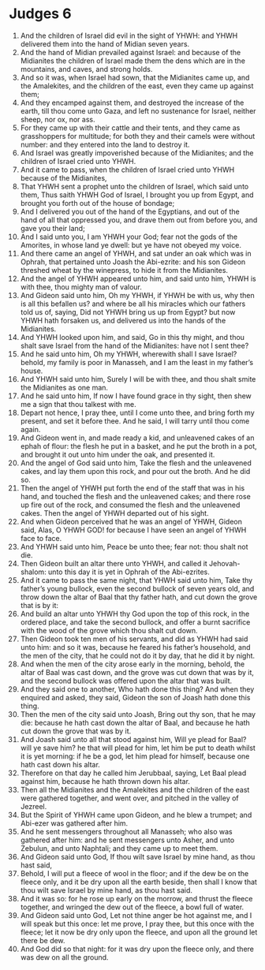 ﻿# Judges  6
1. And the children of Israel did evil in the sight of YHWH: and YHWH delivered them into the hand of Midian seven years. 
2. And the hand of Midian prevailed against Israel: and because of the Midianites the children of Israel made them the dens which are in the mountains, and caves, and strong holds. 
3. And so it was, when Israel had sown, that the Midianites came up, and the Amalekites, and the children of the east, even they came up against them; 
4. And they encamped against them, and destroyed the increase of the earth, till thou come unto Gaza, and left no sustenance for Israel, neither sheep, nor ox, nor ass. 
5. For they came up with their cattle and their tents, and they came as grasshoppers for multitude; for both they and their camels were without number: and they entered into the land to destroy it. 
6. And Israel was greatly impoverished because of the Midianites; and the children of Israel cried unto YHWH. 
7.  And it came to pass, when the children of Israel cried unto YHWH because of the Midianites, 
8. That YHWH sent a prophet unto the children of Israel, which said unto them, Thus saith YHWH God of Israel, I brought you up from Egypt, and brought you forth out of the house of bondage; 
9. And I delivered you out of the hand of the Egyptians, and out of the hand of all that oppressed you, and drave them out from before you, and gave you their land; 
10. And I said unto you, I am YHWH your God; fear not the gods of the Amorites, in whose land ye dwell: but ye have not obeyed my voice. 
11.  And there came an angel of YHWH, and sat under an oak which was in Ophrah, that pertained unto Joash the Abi-ezrite: and his son Gideon threshed wheat by the winepress, to hide it from the Midianites. 
12. And the angel of YHWH appeared unto him, and said unto him, YHWH is with thee, thou mighty man of valour. 
13. And Gideon said unto him, Oh my YHWH, if YHWH be with us, why then is all this befallen us? and where be all his miracles which our fathers told us of, saying, Did not YHWH bring us up from Egypt? but now YHWH hath forsaken us, and delivered us into the hands of the Midianites. 
14. And YHWH looked upon him, and said, Go in this thy might, and thou shalt save Israel from the hand of the Midianites: have not I sent thee? 
15. And he said unto him, Oh my YHWH, wherewith shall I save Israel? behold, my family is poor in Manasseh, and I am the least in my father’s house. 
16. And YHWH said unto him, Surely I will be with thee, and thou shalt smite the Midianites as one man. 
17. And he said unto him, If now I have found grace in thy sight, then shew me a sign that thou talkest with me. 
18. Depart not hence, I pray thee, until I come unto thee, and bring forth my present, and set it before thee. And he said, I will tarry until thou come again. 
19.  And Gideon went in, and made ready a kid, and unleavened cakes of an ephah of flour: the flesh he put in a basket, and he put the broth in a pot, and brought it out unto him under the oak, and presented it. 
20. And the angel of God said unto him, Take the flesh and the unleavened cakes, and lay them upon this rock, and pour out the broth. And he did so. 
21.  Then the angel of YHWH put forth the end of the staff that was in his hand, and touched the flesh and the unleavened cakes; and there rose up fire out of the rock, and consumed the flesh and the unleavened cakes. Then the angel of YHWH departed out of his sight. 
22. And when Gideon perceived that he was an angel of YHWH, Gideon said, Alas, O YHWH GOD! for because I have seen an angel of YHWH face to face. 
23. And YHWH said unto him, Peace be unto thee; fear not: thou shalt not die. 
24. Then Gideon built an altar there unto YHWH, and called it Jehovah-shalom: unto this day it is yet in Ophrah of the Abi-ezrites. 
25.  And it came to pass the same night, that YHWH said unto him, Take thy father’s young bullock, even the second bullock of seven years old, and throw down the altar of Baal that thy father hath, and cut down the grove that is by it: 
26. And build an altar unto YHWH thy God upon the top of this rock, in the ordered place, and take the second bullock, and offer a burnt sacrifice with the wood of the grove which thou shalt cut down. 
27. Then Gideon took ten men of his servants, and did as YHWH had said unto him: and so it was, because he feared his father’s household, and the men of the city, that he could not do it by day, that he did it by night. 
28.  And when the men of the city arose early in the morning, behold, the altar of Baal was cast down, and the grove was cut down that was by it, and the second bullock was offered upon the altar that was built. 
29. And they said one to another, Who hath done this thing? And when they enquired and asked, they said, Gideon the son of Joash hath done this thing. 
30. Then the men of the city said unto Joash, Bring out thy son, that he may die: because he hath cast down the altar of Baal, and because he hath cut down the grove that was by it. 
31. And Joash said unto all that stood against him, Will ye plead for Baal? will ye save him? he that will plead for him, let him be put to death whilst it is yet morning: if he be a god, let him plead for himself, because one hath cast down his altar. 
32. Therefore on that day he called him Jerubbaal, saying, Let Baal plead against him, because he hath thrown down his altar. 
33.  Then all the Midianites and the Amalekites and the children of the east were gathered together, and went over, and pitched in the valley of Jezreel. 
34. But the Spirit of YHWH came upon Gideon, and he blew a trumpet; and Abi-ezer was gathered after him. 
35. And he sent messengers throughout all Manasseh; who also was gathered after him: and he sent messengers unto Asher, and unto Zebulun, and unto Naphtali; and they came up to meet them. 
36.  And Gideon said unto God, If thou wilt save Israel by mine hand, as thou hast said, 
37. Behold, I will put a fleece of wool in the floor; and if the dew be on the fleece only, and it be dry upon all the earth beside, then shall I know that thou wilt save Israel by mine hand, as thou hast said. 
38. And it was so: for he rose up early on the morrow, and thrust the fleece together, and wringed the dew out of the fleece, a bowl full of water. 
39. And Gideon said unto God, Let not thine anger be hot against me, and I will speak but this once: let me prove, I pray thee, but this once with the fleece; let it now be dry only upon the fleece, and upon all the ground let there be dew. 
40. And God did so that night: for it was dry upon the fleece only, and there was dew on all the ground. 
